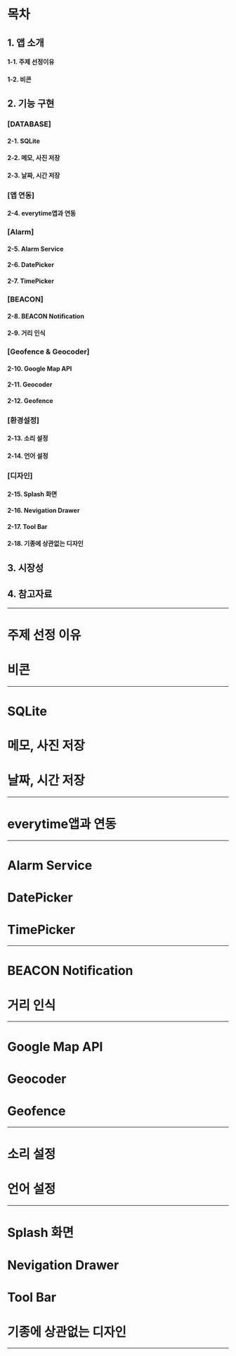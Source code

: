 # 목차

## 1. 앱 소개
#### 1-1. 주제 선정이유
#### 1-2. 비콘

## 2. 기능 구현
### [DATABASE]
#### 2-1. SQLite
#### 2-2. 메모, 사진 저장
#### 2-3. 날짜, 시간 저장  

### [앱 연동]
#### 2-4. everytime앱과 연동

### [Alarm]
#### 2-5. Alarm Service
#### 2-6. DatePicker
#### 2-7. TimePicker

### [BEACON]
#### 2-8. BEACON Notification
#### 2-9. 거리 인식

### [Geofence & Geocoder]
#### 2-10. Google Map API
#### 2-11. Geocoder
#### 2-12. Geofence

### [환경설정]
#### 2-13. 소리 설정
#### 2-14. 언어 설정

### [디자인]
#### 2-15. Splash 화면
#### 2-16. Nevigation Drawer
#### 2-17. Tool Bar
#### 2-18. 기종에 상관없는 디자인

## 3. 시장성

## 4. 참고자료

<hr>

# 주제 선정 이유

# 비콘

<hr>

# SQLite

# 메모, 사진 저장

# 날짜, 시간 저장

<hr>

# everytime앱과 연동

<hr>

# Alarm Service

# DatePicker

# TimePicker

<hr>

# BEACON Notification

# 거리 인식

<hr>

# Google Map API

# Geocoder

# Geofence

<hr>

# 소리 설정

# 언어 설정

<hr>

# Splash 화면

# Nevigation Drawer

# Tool Bar

# 기종에 상관없는 디자인

<hr>
